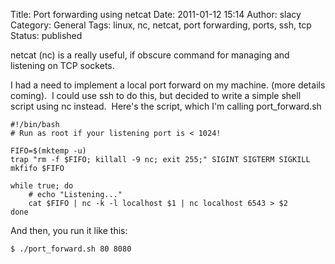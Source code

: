 Title: Port forwarding using netcat
Date: 2011-01-12 15:14
Author: slacy
Category: General
Tags: linux, nc, netcat, port forwarding, ports, ssh, tcp
Status: published

netcat (nc) is a really useful, if obscure command for managing and
listening on TCP sockets.

I had a need to implement a local port forward on my machine. (more
details coming).  I could use ssh to do this, but decided to write a
simple shell script using nc instead.  Here's the script, which I'm
calling port\_forward.sh

    #!/bin/bash
    # Run as root if your listening port is < 1024!

    FIFO=$(mktemp -u)
    trap "rm -f $FIFO; killall -9 nc; exit 255;" SIGINT SIGTERM SIGKILL
    mkfifo $FIFO

    while true; do
        # echo "Listening..."
        cat $FIFO | nc -k -l localhost $1 | nc localhost 6543 > $2
    done

And then, you run it like this:

    $ ./port_forward.sh 80 8080
